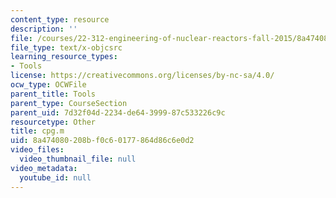 ```yaml
---
content_type: resource
description: ''
file: /courses/22-312-engineering-of-nuclear-reactors-fall-2015/8a474080208bf0c60177864d86c6e0d2_cpg.m
file_type: text/x-objcsrc
learning_resource_types:
- Tools
license: https://creativecommons.org/licenses/by-nc-sa/4.0/
ocw_type: OCWFile
parent_title: Tools
parent_type: CourseSection
parent_uid: 7d32f04d-2234-de64-3999-87c533226c9c
resourcetype: Other
title: cpg.m
uid: 8a474080-208b-f0c6-0177-864d86c6e0d2
video_files:
  video_thumbnail_file: null
video_metadata:
  youtube_id: null
---
```

